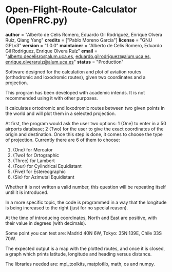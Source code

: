 # Open-Flight-Route-Calculator (OpenFRC.py)

__author__ = "Alberto de Celis Romero, Eduardo Gil Rodríguez, Enrique Olvera Ruíz, Qiang Yang"
__credits__ = ["Pablo Moreno García"]
__license__ = "GNU GPLv3"
__version__ = "1.0.0"
__maintainer__ = "Alberto de Celis Romero, Eduardo Gil Rodríguez, Enrique Olvera Ruíz"
__email__ = "alberto.decelisro@alum.uca.es, eduardo.gilrodriguez@alum.uca.es, enrique.olveraruiz@alum.uca.es"
__status__ = "Production"

Software designed for the calculation and plot of aviation routes (orthodromic and loxodromic routes), given two coordinates and a projection.

This program has been developed with academic intends. It is not recommended using it with other purposes.

It calculates ortodromic and loxodromic routes between two given points in the world and will plot them in a selected projection.

At first, the program would ask the user two options: 1 (One) to enter in a 50 airports database; 2 (Two) for the user to give the exact coordinates of the origin and destination.
Once this step is done, it comes to choose the type of projection. Currently there are 6 of them to choose:
1. (One) for Mercator 
2. (Two) for Ortographic 
3. (Three) for Lambert 
4. (Four) for Cylindrical Equidistant 
5. (Five) for Estereographic
6. (Six) for Azimutal Equidistant

Whether it is not written a valid number, this question will be repeating itself until it is introduced. 

In a more specific topic, the code is programmed in a way that the longitude is being increased to the right (just for no special reason).

At the time of introducing coordinates, North and East are positive, with their value in degrees (with decimals).

Some point you can test are:
Madrid 40N 6W, Tokyo: 35N 139E, Chile 33S 70W.

The expected output is a map with the plotted routes, and once it is closed, a graph which prints latitude, longitude and heading versus distance.

The libraries needed are: mpl_toolkits, matplotlib, math, os and numpy.
